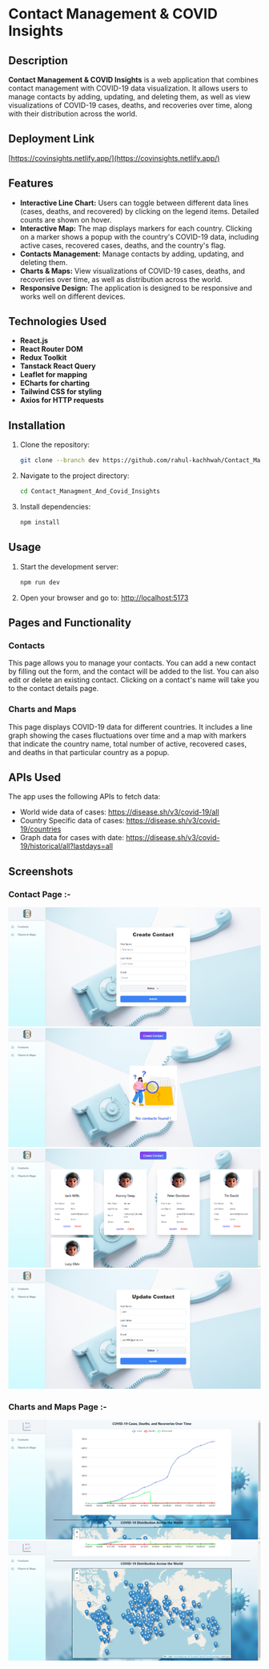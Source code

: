 # Contact Management & COVID Insights

## Description

**Contact Management & COVID Insights** is a web application that combines contact management with COVID-19 data visualization. It allows users to manage contacts by adding, updating, and deleting them, as well as view visualizations of COVID-19 cases, deaths, and recoveries over time, along with their distribution across the world.

## Deployment Link
[https://covinsights.netlify.app/](https://covinsights.netlify.app/)

## Features
- **Interactive Line Chart:** Users can toggle between different data lines (cases, deaths, and recovered) by clicking on the legend items. Detailed counts are shown on hover.
- **Interactive Map:** The map displays markers for each country. Clicking on a marker shows a popup with the country's COVID-19 data, including active cases, recovered cases, deaths, and the country's flag.
- **Contacts Management:** Manage contacts by adding, updating, and deleting them.
- **Charts & Maps:** View visualizations of COVID-19 cases, deaths, and recoveries over time, as well as distribution across the world.
- **Responsive Design:** The application is designed to be responsive and works well on different devices.

## Technologies Used

- **React.js**
- **React Router DOM**
- **Redux Toolkit**
- **Tanstack React Query**
- **Leaflet for mapping**
- **ECharts for charting**
- **Tailwind CSS for styling**
- **Axios for HTTP requests**

## Installation

1. Clone the repository:
   ```bash
   git clone --branch dev https://github.com/rahul-kachhwah/Contact_Managment_And_Covid_Insights.git
   ```
2. Navigate to the project directory:
   ```bash
   cd Contact_Managment_And_Covid_Insights
   ```
3. Install dependencies:
   ```bash
   npm install
   ```

## Usage

1. Start the development server:
   ```bash
   npm run dev
   ```
2. Open your browser and go to: [http://localhost:5173](http://localhost:5173)

## Pages and Functionality

### Contacts

This page allows you to manage your contacts. You can add a new contact by filling out the form, and the contact will be added to the list. You can also edit or delete an existing contact. Clicking on a contact's name will take you to the contact details page.

### Charts and Maps

This page displays COVID-19 data for different countries. It includes a line graph showing the cases fluctuations over time and a map with markers that indicate the country name, total number of active, recovered cases, and deaths in that particular country as a popup.

## APIs Used

The app uses the following APIs to fetch data:

- World wide data of cases: https://disease.sh/v3/covid-19/all
- Country Specific data of cases: https://disease.sh/v3/covid-19/countries
- Graph data for cases with date: https://disease.sh/v3/covid-19/historical/all?lastdays=all

## Screenshots

### Contact Page :-

<img src="./Screenshots/ss_1.png"/>

</br>
<img src="./Screenshots/ss_2.png"/>

</br>
<img src="./Screenshots/ss_3.png"/>

</br>
<img src="./Screenshots/ss_4.png"/>

</br>

### Charts and Maps Page :-

<img src="./Screenshots/ss_5.png"/>

</br>
<img src="./Screenshots/ss_6.png"/>

</br>
